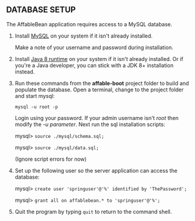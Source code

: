 
## DATABASE SETUP

The AffableBean application requires access to a MySQL database.

 1.	Install [MySQL](https://dev.mysql.com/doc/refman/8.0/en/installing.html) on your system if it isn't already installed. 
 	
 	Make a note of your username and password during installation.

 2.	Install [Java 8 runtime](https://www.oracle.com/technetwork/java/javase/downloads/jre8-downloads-2133155.html) on your system if it isn't already installed. Or if you're a Java developer, you can stick with a JDK 8+ installation instead.

 3. Run these commands from the **affable-boot** project folder to build and populate the database. 
    Open a terminal, change to the project folder and start mysql:
	
	`mysql -u root -p`

	Login using your password. If your admin username isn't *root* then modify the *-u parameter*.
	Next run the sql installation scripts:
        
	mysql> `source ./mysql/schema.sql;`

	mysql> `source ./mysql/data.sql;`
        
	(Ignore script errors for now)
	
 4. Set up the following user so the server application can access the database:
          
	mysql> `create user 'springuser'@'%' identified by 'ThePassword';`

	mysql> `grant all on affablebean.* to 'springuser'@'%';`

 5. Quit the program by typing `quit` to return to the command shell.
 	